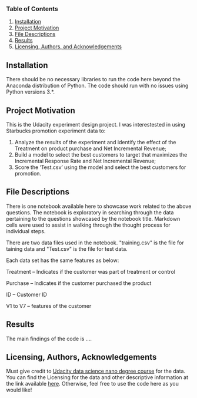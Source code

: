 ### Table of Contents

1. [Installation](#installation)
2. [Project Motivation](#motivation)
3. [File Descriptions](#files)
4. [Results](#results)
5. [Licensing, Authors, and Acknowledgements](#licensing)

## Installation <a name="installation"></a>

There should be no necessary libraries to run the code here beyond the Anaconda distribution of Python.  The code should run with no issues using Python versions 3.*.

## Project Motivation <a name="motivation"></a>

This is the Udacity experiment design project. I was interestested in using Starbucks promotion experiment data to:

1. Analyze the results of the experiment and identify the effect of the Treatment on product purchase and Net Incremental Revenue;
2. Build a model to select the best customers to target that maximizes the Incremental Response Rate and Net Incremental Revenue;
3. Score the ‘Test.csv’ using the model and select the best customers for promotion.


## File Descriptions <a name="files"></a>

There is one notebook available here to showcase work related to the above questions. The notebook is exploratory in searching through the data pertaining to the questions showcased by the notebook title.  Markdown cells were used to assist in walking through the thought process for individual steps.  

There are two data files used in the notebook. "training.csv" is the file for taining data and "Test.csv" is the file for test data.

Each data set has the same features as below:

Treatment – Indicates if the customer was part of treatment or control

Purchase – Indicates if the customer purchased the product

ID – Customer ID

V1 to V7 – features of the customer

## Results <a name="results"></a>

The main findings of the code is ....

## Licensing, Authors, Acknowledgements <a name="licensing"></a>

Must give credit to [Udacity data science nano degree course](https://www.udacity.com/course/data-scientist-nanodegree--nd025) for the data.  You can find the Licensing for the data and other descriptive information at the link available [here](http://...).  Otherwise, feel free to use the code here as you would like! 
